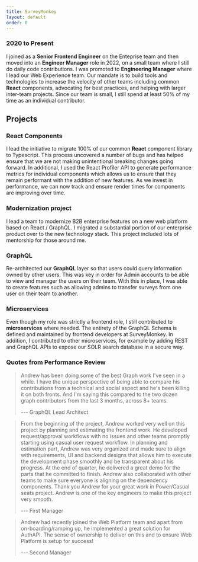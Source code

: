 ```yaml
---
title: SurveyMonkey
layout: default
order: 0
---
```


### 2020 to Present

I joined as a **Senior Frontend Engineer** on the Enteprise team and then moved into an **Engineer Manager** role in 2022, on a small team where I still do daily code contributions. I was promoted to **Engineering Manager** where I lead our Web Experience team. Our mandate is to build tools and technologies to increase the velocity of other teams including common **React** components, advocating for best practices, and helping with larger inter-team projects. Since our team is small, I still spend at least 50% of my time as an individual contributor.

## Projects

### React Components

I lead the initiative to migrate 100% of our common **React** component library to Typescript. This process uncovered a number of bugs and has helped ensure that we are not making unintentional breaking changes going forward. In additional, I used the React Profiler API to generate performance metrics for individual components which allows us to ensure that they remain performant with the addition of new features. As we invest in performance, we can now track and ensure render times for components are improving over time.

### Modernization project

I lead a team to modernize B2B enterprise features on a new web platform based on React / GraphQL. I migrated a substantial portion of our enterprise product over to the new technology stack. This project included lots of mentorship for those around me.

### GraphQL

Re-architected our **GraphQL** layer so that users could query information owned by other users. This was key in order for Admin accounts to be able to view and manager the users on their team. With this in place, I was able to create features such as allowing admins to transfer surveys from one user on their team to another.

### Microservices

Even though my role was strictly a frontend role, I still contributed to **microservices** where needed. The entirety of the GraphQL Schema is defined and maintained by frontend developers at SurveyMonkey. In addition, I contributed to other microservices, for example by adding REST and GraphQL APIs to expose our SOLR search database in a secure way.

### Quotes from Performance Review

> Andrew has been doing some of the best Graph work I've seen in a while​. I have the unique perspective of being able to compare his contributions from a technical and social aspect and he's been killing it on both fronts. And I'm saying this compared to the two dozen graph contributors from the last 3 months, across 8+ teams.
>
> --- GraphQL Lead Architect

> From the beginning of the project, Andrew worked very well on this project by planning and estimating the frontend work. He developed request/approval workflows with no issues and other teams promptly starting using casual user request workflow. In planning and estimation part, Andrew was very organized and made sure to align with requirements, UI and backend designs that allows him to execute the development phase smoothly and be transparent about his progress. At the end of quarter, he delivered a great demo for the parts that he committed to finish. Andrew also collaborated with other teams to make sure everyone is aligning on the dependency components. Thank you Andrew for your great work in Power/Casual seats project. Andrew is one of the key engineers to make this project very smooth.
>
> --- First Manager

> Andrew had recently joined the Web Platform team and apart from on-boarding/ramping up, he implemented a great solution for AuthAPI. The sense of ownership to deliver on this and to ensure Web Platform is setup for success!
>
> --- Second Manager
